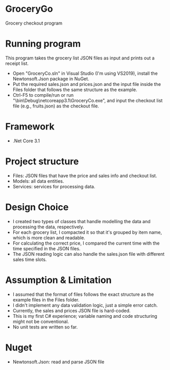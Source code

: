 # GroceryGo
Grocery checkout program

# Running program

This program takes the grocery list JSON files as input and prints out a receipt list.

- Open "GroceryCo.sln" in Visual Studio (I'm using VS2019), install the Newtonsoft.Json package in NuGet.
- Put the required sales.json and prices.json and the input file inside the Files folder that follows the same structure as the example.
- Ctrl-F5 to compile/run or run "\bin\Debug\netcoreapp3.1\GroceryCo.exe", and input the checkout list file (e.g., fruits.json) as the checkout file.

# Framework

- .Net Core 3.1

# Project structure

- Files: JSON files that have the price and sales info and checkout list.
- Models: all data entities.
- Services: services for processing data.

# Design Choice

- I created two types of classes that handle modelling the data and processing the data, respectively.
- For each grocery list, I compacted it so that it's grouped by item name, which is more clean and readable.
- For calculating the correct price, I compared the current time with the time specified in the JSON files.
- The JSON reading logic can also handle the sales.json file with different sales time slots.

# Assumption & Limitation

- I assumed that the format of files follows the exact structure as the example files in the Files folder.
- I didn't implement any data validation logic, just a simple error catch.
- Currently, the sales and prices JSON file is hard-coded.
- This is my first C# experience; variable naming and code structuring might not be conventional.
- No unit tests are written so far.

# Nuget

- Newtonsoft.Json: read and parse JSON file

